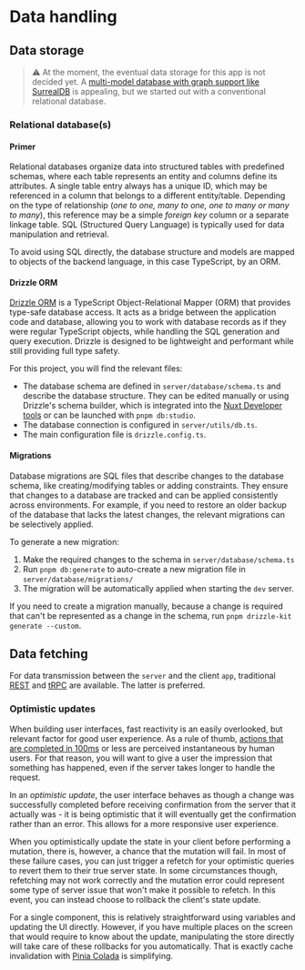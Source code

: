 # Data handling

## Data storage

> :warning: At the moment, the eventual data storage for this app is not decided yet. A [multi-model database with graph support like SurrealDB](https://surrealdb.com/docs/sdk/javascript/core/create-a-new-connection) is appealing,  but we started out with a conventional relational database.

### Relational database(s)

#### Primer

Relational databases organize data into structured tables with predefined schemas, where each table represents an entity and columns define its attributes. A single table entry always has a unique ID, which may be referenced in a column that belongs to a different entity/table. Depending on the type of relationship (_one to one, many to one, one to many or many to many_), this reference may be a simple _foreign key_ column or a separate linkage table. SQL (Structured Query Language) is typically used for data manipulation and retrieval.

To avoid using SQL directly, the database structure and models are mapped to objects of the backend language, in this case TypeScript, by an ORM.

#### Drizzle ORM

[Drizzle ORM](https://orm.drizzle.team) is a TypeScript Object-Relational Mapper (ORM) that provides type-safe database access. It acts as a bridge between the application code and database, allowing you to work with database records as if they were regular TypeScript objects, while handling the SQL generation and query execution. Drizzle is designed to be lightweight and performant while still providing full type safety.

For this project, you will find the relevant files:

- The database schema are defined in `server/database/schema.ts` and describe the database structure. They can be edited manually or using Drizzle's schema builder, which is integrated into the [Nuxt Developer tools](https://devtools.nuxt.com) or can be launched with `pnpm db:studio`.
- The database connection is configured in `server/utils/db.ts`.
- The main configuration file is  `drizzle.config.ts`.

#### Migrations

Database migrations are SQL files that describe changes to the database schema, like creating/modifying tables or adding constraints. They ensure that changes to a database are tracked and can be applied consistently across environments. For example, if you need to restore an older backup of the database that lacks the latest changes, the relevant migrations can be selectively applied.

To generate a new migration:

1. Make the required changes to the schema in `server/database/schema.ts`
2. Run `pnpm db:generate` to auto-create a new migration file in `server/database/migrations/`
3. The migration will be automatically applied when starting the `dev` server.

If you need to create a migration manually, because a change is required that can't be represented as a change in the schema, run `pnpm drizzle-kit generate --custom`.

## Data fetching

For data transmission between the `server` and the client `app`, traditional [REST](./api.md) and [tRPC](./trpc.md) are available. The latter is preferred.

### Optimistic updates

When building user interfaces, fast reactivity is an easily overlooked, but relevant factor for good user experience. As a rule of thumb, [actions that are completed in 100ms](https://medium.com/shakuro/milliseconds-matter-how-time-builds-ux-6cac50fb472e) or less are perceived instantaneous by human users. For that reason, you will want to give a user the impression that something has happened, even if the server takes longer to handle the request. 

In an _optimistic update_, the user interface behaves as though a change was successfully completed before receiving confirmation from the server that it actually was - it is being optimistic that it will eventually get the confirmation rather than an error. This allows for a more responsive user experience.

When you optimistically update the state in your client before performing a mutation, there is, however, a chance that the mutation will fail. In most of these failure cases, you can just trigger a refetch for your optimistic queries to revert them to their true server state. In some circumstances though, refetching may not work correctly and the mutation error could represent some type of server issue that won't make it possible to refetch. In this event, you can instead choose to rollback the client's state update.

For a single component, this is relatively straightforward using variables and updating the UI directly. However, if you have multiple places on the screen that would require to know about the update, manipulating the store directly will take care of these rollbacks for you automatically. That is exactly cache invalidation with [Pinia Colada](https://pinia-colada.esm.dev) is simplifying.